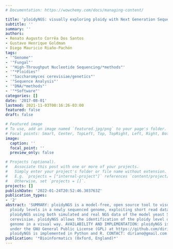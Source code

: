 ```yaml
---
# Documentation: https://wowchemy.com/docs/managing-content/

title: 'ploidyNGS: visually exploring ploidy with Next Generation Sequencing data.'
subtitle: ''
summary: ''
authors:
- Renato Augusto Corrêa Dos Santos
- Gustavo Henrique Goldman
- Diego Mauricio Riaño-Pachón
tags:
- '"Genome"'
- '"Fungal"'
- '"High-Throughput Nucleotide Sequencing/*methods"'
- '"*Ploidies"'
- '"Saccharomyces cerevisiae/genetics"'
- '"Sequence Analysis"'
- '"DNA/*methods"'
- '"*Software"'
categories: []
date: '2017-08-01'
lastmod: 2021-11-03T00:16:26-03:00
featured: false
draft: false

# Featured image
# To use, add an image named `featured.jpg/png` to your page's folder.
# Focal points: Smart, Center, TopLeft, Top, TopRight, Left, Right, BottomLeft, Bottom, BottomRight.
image:
  caption: ''
  focal_point: ''
  preview_only: false

# Projects (optional).
#   Associate this post with one or more of your projects.
#   Simply enter your project's folder or file name without extension.
#   E.g. `projects = ["internal-project"]` references `content/project/deep-learning/index.md`.
#   Otherwise, set `projects = []`.
projects: []
publishDate: '2022-01-24T20:52:46.303763Z'
publication_types:
- '2'
abstract: 'SUMMARY: ploidyNGS is a model-free, open source tool to visualize and explore
  ploidy levels in a newly sequenced genome, exploiting short read data. We tested
  ploidyNGS using both simulated and real NGS data of the model yeast Saccharomyces
  cerevisiae. ploidyNGS allows the identification of the ploidy level of a newly sequenced
  genome in a visual way. AVAILABILITY AND IMPLEMENTATION: ploidyNGS is available
  under the GNU General Public License (GPL) at https://github.com/diriano/ploidyNGS.
  ploidyNGS is implemented in Python and R. CONTACT: diriano@gmail.com.'
publication: '*Bioinformatics (Oxford, England)*'
---
```

